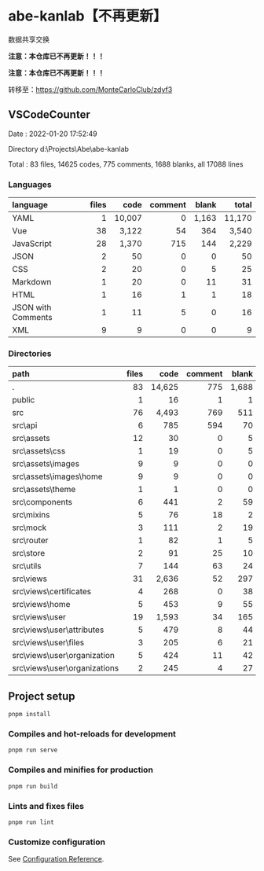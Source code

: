 # abe-kanlab【不再更新】

数据共享交换

**注意：本仓库已不再更新！！！**

**注意：本仓库已不再更新！！！**

转移至：https://github.com/MonteCarloClub/zdyf3

## VSCodeCounter

Date : 2022-01-20 17:52:49

Directory d:\Projects\Abe\abe-kanlab

Total : 83 files,  14625 codes, 775 comments, 1688 blanks, all 17088 lines

### Languages
| language | files | code | comment | blank | total |
| :--- | ---: | ---: | ---: | ---: | ---: |
| YAML | 1 | 10,007 | 0 | 1,163 | 11,170 |
| Vue | 38 | 3,122 | 54 | 364 | 3,540 |
| JavaScript | 28 | 1,370 | 715 | 144 | 2,229 |
| JSON | 2 | 50 | 0 | 0 | 50 |
| CSS | 2 | 20 | 0 | 5 | 25 |
| Markdown | 1 | 20 | 0 | 11 | 31 |
| HTML | 1 | 16 | 1 | 1 | 18 |
| JSON with Comments | 1 | 11 | 5 | 0 | 16 |
| XML | 9 | 9 | 0 | 0 | 9 |

### Directories
| path | files | code | comment | blank | total |
| :--- | ---: | ---: | ---: | ---: | ---: |
| . | 83 | 14,625 | 775 | 1,688 | 17,088 |
| public | 1 | 16 | 1 | 1 | 18 |
| src | 76 | 4,493 | 769 | 511 | 5,773 |
| src\api | 6 | 785 | 594 | 70 | 1,449 |
| src\assets | 12 | 30 | 0 | 5 | 35 |
| src\assets\css | 1 | 19 | 0 | 5 | 24 |
| src\assets\images | 9 | 9 | 0 | 0 | 9 |
| src\assets\images\home | 9 | 9 | 0 | 0 | 9 |
| src\assets\theme | 1 | 1 | 0 | 0 | 1 |
| src\components | 6 | 441 | 2 | 59 | 502 |
| src\mixins | 5 | 76 | 18 | 2 | 96 |
| src\mock | 3 | 111 | 2 | 19 | 132 |
| src\router | 1 | 82 | 1 | 5 | 88 |
| src\store | 2 | 91 | 25 | 10 | 126 |
| src\utils | 7 | 144 | 63 | 24 | 231 |
| src\views | 31 | 2,636 | 52 | 297 | 2,985 |
| src\views\certificates | 4 | 268 | 0 | 38 | 306 |
| src\views\home | 5 | 453 | 9 | 55 | 517 |
| src\views\user | 19 | 1,593 | 34 | 165 | 1,792 |
| src\views\user\attributes | 5 | 479 | 8 | 44 | 531 |
| src\views\user\files | 3 | 205 | 6 | 21 | 232 |
| src\views\user\organization | 5 | 424 | 11 | 42 | 477 |
| src\views\user\organizations | 2 | 245 | 4 | 27 | 276 |


## Project setup
```
pnpm install
```

### Compiles and hot-reloads for development
```
pnpm run serve
```

### Compiles and minifies for production
```
pnpm run build
```

### Lints and fixes files
```
pnpm run lint
```

### Customize configuration
See [Configuration Reference](https://cli.vuejs.org/config/).
